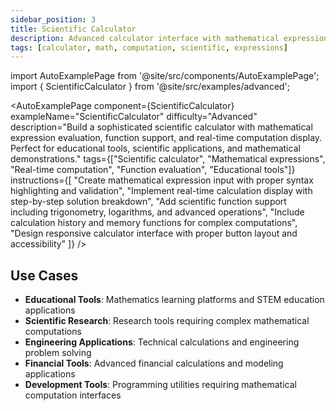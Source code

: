 ```yaml
---
sidebar_position: 3
title: Scientific Calculator
description: Advanced calculator interface with mathematical expressions and real-time computation
tags: [calculator, math, computation, scientific, expressions]
---
```


import AutoExamplePage from '@site/src/components/AutoExamplePage';
import { ScientificCalculator } from '@site/src/examples/advanced';

<AutoExamplePage
component={ScientificCalculator}
exampleName="ScientificCalculator"
difficulty="Advanced"
description="Build a sophisticated scientific calculator with mathematical expression evaluation, function support, and real-time computation display. Perfect for educational tools, scientific applications, and mathematical demonstrations."
tags={["Scientific calculator", "Mathematical expressions", "Real-time computation", "Function evaluation", "Educational tools"]}
instructions={[
"Create mathematical expression input with proper syntax highlighting and validation",
"Implement real-time calculation display with step-by-step solution breakdown",
"Add scientific function support including trigonometry, logarithms, and advanced operations",
"Include calculation history and memory functions for complex computations",
"Design responsive calculator interface with proper button layout and accessibility"
]}
/>

## Use Cases

- **Educational Tools**: Mathematics learning platforms and STEM education applications
- **Scientific Research**: Research tools requiring complex mathematical computations
- **Engineering Applications**: Technical calculations and engineering problem solving
- **Financial Tools**: Advanced financial calculations and modeling applications
- **Development Tools**: Programming utilities requiring mathematical computation interfaces